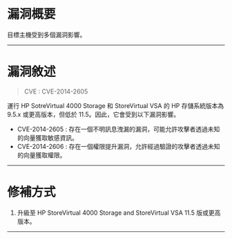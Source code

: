 # 漏洞概要

目標主機受到多個漏洞影響。


---

# 漏洞敘述

> CVE : CVE-2014-2605

運行 HP SotreVirtual 4000 Storage 和 StoreVirtual VSA 的 HP 存儲系統版本為 9.5.x 或更高版本，但低於 11.5。因此，它會受到以下漏洞影響。

- CVE-2014-2605 : 存在一個不明訊息洩漏的漏洞，可能允許攻擊者透過未知的向量獲取敏感資訊。
- CVE-2014-2606 : 存在一個權限提升漏洞，允許經過驗證的攻擊者透過未知的向量獲取權限。


---

# 修補方式

1. 升級至 HP StoreVirtual 4000 Storage and StoreVirtual VSA 11.5 版或更高版本。


---
